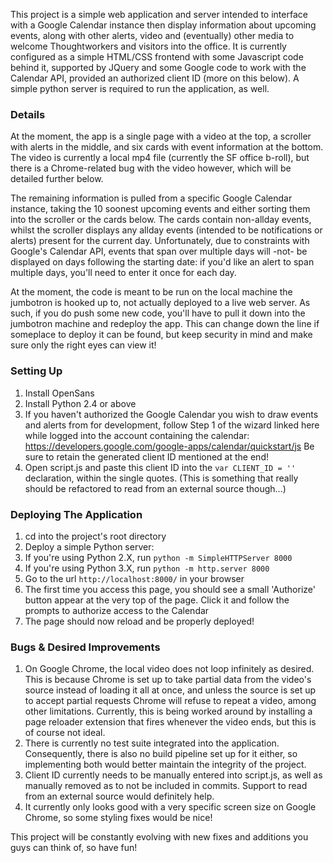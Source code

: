 This project is a simple web application and server intended to interface with a Google Calendar instance then display information about upcoming events, along with other alerts, video and (eventually) other media to welcome Thoughtworkers and visitors into the office. It is currently configured as a simple HTML/CSS frontend with some Javascript code behind it, supported by JQuery and some Google code to work with the Calendar API, provided an authorized client ID (more on this below). A simple python server is required to run the application, as well.


### Details

At the moment, the app is a single page with a video at the top, a scroller with alerts in the middle, and six cards with event information at the bottom. The video is currently a local mp4 file (currently the SF office b-roll), but there is a Chrome-related bug with the video however, which will be detailed further below.

The remaining information is pulled from a specific Google Calendar instance, taking the 10 soonest upcoming events and either sorting them into the scroller or the cards below. The cards contain non-allday events, whilst the scroller displays any allday events (intended to be notifications or alerts) present for the current day. Unfortunately, due to constraints with Google's Calendar API, events that span over multiple days will -not- be displayed on days following the starting date: if you'd like an alert to span multiple days, you'll need to enter it once for each day.

At the moment, the code is meant to be run on the local machine the jumbotron is hooked up to, not actually deployed to a live web server. As such, if you do push some new code, you'll have to pull it down into the jumbotron machine and redeploy the app. This can change down the line if someplace to deploy it can be found, but keep security in mind and make sure only the right eyes can view it!


### Setting Up

1. Install OpenSans
2. Install Python 2.4 or above
3. If you haven't authorized the Google Calendar you wish to draw events and alerts from for development, follow Step 1 of the wizard linked here while logged into the account containing the calendar: https://developers.google.com/google-apps/calendar/quickstart/js Be sure to retain the generated client ID mentioned at the end!
4. Open script.js and paste this client ID into the `var CLIENT_ID = ''` declaration, within the single quotes. (This is something that really should be refactored to read from an external source though...)


### Deploying The Application

1. cd into the project's root directory
2. Deploy a simple Python server:
  1. If you're using Python 2.X, run `python -m SimpleHTTPServer 8000`
  2. If you're using Python 3.X, run `python -m http.server 8000`
3. Go to the url `http://localhost:8000/` in your browser
4. The first time you access this page, you should see a small 'Authorize' button appear at the very top of the page. Click it and follow the prompts to authorize access to the Calendar
5. The page should now reload and be properly deployed!


### Bugs & Desired Improvements

1. On Google Chrome, the local video does not loop infinitely as desired. This is because Chrome is set up to take partial data from the video's source instead of loading it all at once, and unless the source is set up to accept partial requests Chrome will refuse to repeat a video, among other limitations. Currently, this is being worked around by installing a page reloader extension that fires whenever the video ends, but this is of course not ideal.
2. There is currently no test suite integrated into the application. Consequently, there is also no build pipeline set up for it either, so implementing both would better maintain the integrity of the project.
3. Client ID currently needs to be manually entered into script.js, as well as manually removed as to not be included in commits. Support to read from an external source would definitely help.
3. It currently only looks good with a very specific screen size on Google Chrome, so some styling fixes would be nice!


This project will be constantly evolving with new fixes and additions you guys can think of, so have fun!
